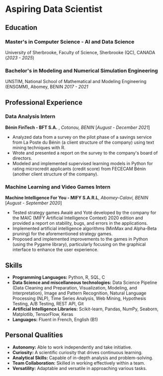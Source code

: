 # Aspiring Data Scientist

## Education

### Master's in Computer Science - AI and Data Science 
University of Sherbrooke, Faculty of Science, Sherbrooke (QC), CANADA 
(*2023 - 2025*)

### Bachelor's in Modeling and Numerical Simulation Engineering
UNSTIM, National School of Mathematical and Modeling Engineering (ENSGMM), Abomey, BENIN
*2017 - 2021*

## Professional Experience

### Data Analysis Intern

**Bénin FinTech - BFT S.A.** , *Cotonou, BENIN*
[*August - December 2021*]
  - Analyzed data from a survey on the pilot phase of a savings service from La Poste du Bénin (a client structure of the company) using text mining techniques with R.
  - Wrote and presented a report on the survey to the company's board of directors.
  - Modeled and implemented supervised learning models in Python for rating microcredit applicants (credit score) from FECECAM Bénin (another client structure of the company).

### Machine Learning and Video Games Intern

**Machine Intelligence For You - MIFY S.A.R.L**, *Abomey-Calavi, BENIN*
[*August - September 2020*]
  - Tested strategy games Awalé and Yoté developed by the company for the MAIC (MIFY Artificial Intelligence Context) 2020 edition and provided a report on stability, bugs, and errors in the applications.
  - Implemented artificial intelligence algorithms (MinMax and Alpha-Beta pruning) for the aforementioned strategy games.
  - Proposed and implemented improvements to the games in Python (using the Pygame library), particularly focusing on the graphical interface to enhance the user experience.


## Skills

- **Programming Languages:** Python, R, SQL, C
- **Data Science and miscellaneous technologies:**
  Data Science Pipeline (Data Cleaning and Preparation, Visualization, Modeling, and Interpretation), Image and Pattern Recognition, Natural Language Processing (NLP), Time Series Analysis, Web Mining, Hypothesis Testing, A/B Testing, REST API, Git
- **Artificial Intelligence Libraries:**
  Scikit-learn, Pandas, NumPy, Seaborn, Matplotlib, TensorFlow, Keras
- **Languages:** Fluent in French, English (B1)


## Personal Qualities

- **Autonomy:** Able to work independently and take initiative.
- **Curiosity:** A scientific curiosity that drives continuous learning.
- **Analytical Skills:** Capable of in-depth analysis and problem-solving.
- **Team Collaboration:** Skilled in working effectively within a team.
- **Versatility:** Adaptable and versatile in approaching various tasks.

